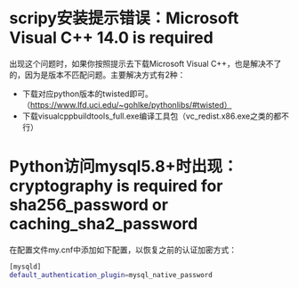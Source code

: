 # scripy安装提示错误：Microsoft Visual C++ 14.0 is required
出现这个问题时，如果你按照提示去下载Microsoft Visual C++，也是解决不了的，因为是版本不匹配问题。主要解决方式有2种：
- 下载对应python版本的twisted即可。（https://www.lfd.uci.edu/~gohlke/pythonlibs/#twisted）
- 下载visualcppbuildtools_full.exe编译工具包（vc_redist.x86.exe之类的都不行）

# Python访问mysql5.8+时出现：cryptography is required for sha256_password or caching_sha2_password
在配置文件my.cnf中添加如下配置，以恢复之前的认证加密方式：
```bash
[mysqld]
default_authentication_plugin=mysql_native_password
```
